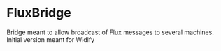 # FluxBridge
Bridge meant to allow broadcast of Flux messages to several machines. Initial version meant for Widlfy
